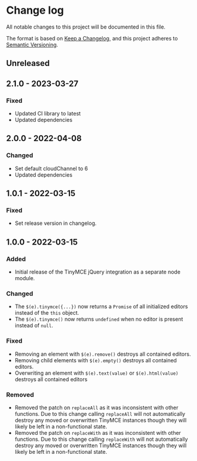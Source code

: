 # Change log
All notable changes to this project will be documented in this file.

The format is based on [Keep a Changelog](https://keepachangelog.com/en/1.0.0/),
and this project adheres to [Semantic Versioning](https://semver.org/spec/v2.0.0.html).

## Unreleased

## 2.1.0 - 2023-03-27

### Fixed
- Updated CI library to latest
- Updated dependencies

## 2.0.0 - 2022-04-08

### Changed
- Set default cloudChannel to 6
- Updated dependencies

## 1.0.1 - 2022-03-15

### Fixed
- Set release version in changelog.

## 1.0.0 - 2022-03-15

### Added
- Initial release of the TinyMCE jQuery integration as a separate node module.

### Changed
- The `$(e).tinymce({...})` now returns a `Promise` of all initialized editors instead of the `this` object.
- The `$(e).tinymce()` now returns `undefined` when no editor is present instead of `null`.

### Fixed
- Removing an element with `$(e).remove()` destroys all contained editors.
- Removing child elements with `$(e).empty()` destroys all contained editors.
- Overwriting an element with `$(e).text(value)` or `$(e).html(value)` destroys all contained editors

### Removed
- Removed the patch on `replaceAll` as it was inconsistent with other functions. Due to this change calling `replaceAll` will not automatically destroy any moved or overwritten TinyMCE instances though they will likely be left in a non-functional state.
- Removed the patch on `replaceWith` as it was inconsistent with other functions. Due to this change calling `replaceWith` will not automatically destroy any moved or overwritten TinyMCE instances though they will likely be left in a non-functional state.
